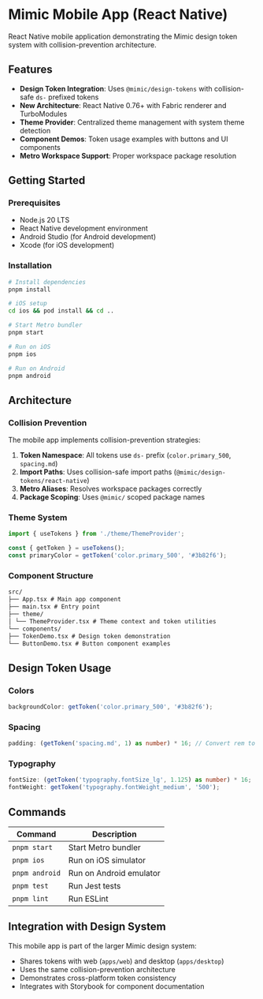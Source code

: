 # Mimic Mobile App (React Native)

React Native mobile application demonstrating the Mimic design token system with collision-prevention architecture.

## Features

- **Design Token Integration**: Uses `@mimic/design-tokens` with collision-safe `ds-` prefixed tokens
- **New Architecture**: React Native 0.76+ with Fabric renderer and TurboModules
- **Theme Provider**: Centralized theme management with system theme detection
- **Component Demos**: Token usage examples with buttons and UI components
- **Metro Workspace Support**: Proper workspace package resolution

## Getting Started

### Prerequisites

- Node.js 20 LTS
- React Native development environment
- Android Studio (for Android development)
- Xcode (for iOS development)

### Installation

```bash
# Install dependencies
pnpm install

# iOS setup
cd ios && pod install && cd ..

# Start Metro bundler
pnpm start

# Run on iOS
pnpm ios

# Run on Android
pnpm android
```

## Architecture

### Collision Prevention

The mobile app implements collision-prevention strategies:

1. **Token Namespace**: All tokens use `ds-` prefix (`color.primary_500`, `spacing.md`)
2. **Import Paths**: Uses collision-safe import paths (`@mimic/design-tokens/react-native`)
3. **Metro Aliases**: Resolves workspace packages correctly
4. **Package Scoping**: Uses `@mimic/` scoped package names

### Theme System

```typescript
import { useTokens } from './theme/ThemeProvider';

const { getToken } = useTokens();
const primaryColor = getToken('color.primary_500', '#3b82f6');
```

### Component Structure

```markdown
src/
├── App.tsx # Main app component
├── main.tsx # Entry point
├── theme/
│ └── ThemeProvider.tsx # Theme context and token utilities
└── components/
├── TokenDemo.tsx # Design token demonstration
└── ButtonDemo.tsx # Button component examples
```

## Design Token Usage

### Colors

```typescript
backgroundColor: getToken('color.primary_500', '#3b82f6');
```

### Spacing

```typescript
padding: (getToken('spacing.md', 1) as number) * 16; // Convert rem to pixels
```

### Typography

```typescript
fontSize: (getToken('typography.fontSize_lg', 1.125) as number) * 16;
fontWeight: getToken('typography.fontWeight_medium', '500');
```

## Commands

| Command        | Description             |
| -------------- | ----------------------- |
| `pnpm start`   | Start Metro bundler     |
| `pnpm ios`     | Run on iOS simulator    |
| `pnpm android` | Run on Android emulator |
| `pnpm test`    | Run Jest tests          |
| `pnpm lint`    | Run ESLint              |

## Integration with Design System

This mobile app is part of the larger Mimic design system:

- Shares tokens with web (`apps/web`) and desktop (`apps/desktop`)
- Uses the same collision-prevention architecture
- Demonstrates cross-platform token consistency
- Integrates with Storybook for component documentation
